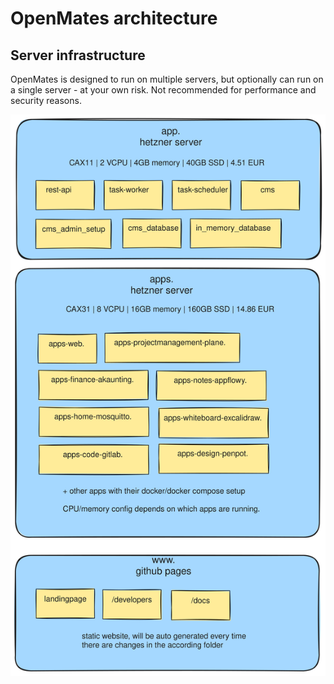 # OpenMates architecture


## Server infrastructure

OpenMates is designed to run on multiple servers, but optionally can run on a single server - at your own risk. Not recommended for performance and security reasons.

![Server Infrastructure Diagram](./server_architecture.excalidraw.svg)